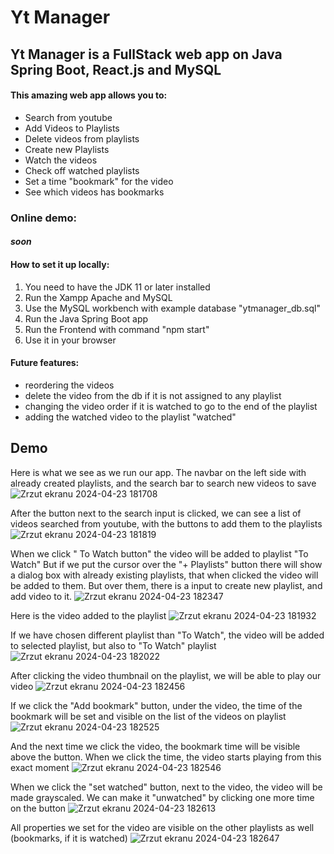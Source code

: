 # Yt Manager

## Yt Manager is a FullStack web app on Java Spring Boot, React.js and MySQL

#### This amazing web app allows you to:
* Search from youtube
* Add Videos to Playlists
* Delete videos from playlists
* Create new Playlists
* Watch the videos
* Check off watched playlists
* Set a time "bookmark" for the video
* See which videos has bookmarks

### Online demo:
#### *soon*

#### How to set it up locally:
1. You need to have the JDK 11 or later installed
2. Run the Xampp Apache and MySQL
3. Use the MySQL workbench with example database "ytmanager_db.sql"
4. Run the Java Spring Boot app
5. Run the Frontend with command "npm start"
6. Use it in your browser

#### Future features:
* reordering the videos
* delete the video from the db if it is not assigned to any playlist
* changing the video order if it is watched to go to the end of the playlist
* adding the watched video to the playlist "watched"

## Demo
Here is what we see as we run our app. The navbar on the left side with already created playlists, and the search bar to search new videos to save
![Zrzut ekranu 2024-04-23 181708](https://github.com/DanielPawlowicz/Yt-Manager-FullStack/assets/91285163/423d5ce4-9664-4649-8bc7-3fc5bcd74dcb)

After the button next to the search input is clicked, we can see a list of videos searched from youtube, with the buttons to add them to the playlists
![Zrzut ekranu 2024-04-23 181819](https://github.com/DanielPawlowicz/Yt-Manager-FullStack/assets/91285163/77ae2b41-3667-4af4-8d73-98e94f24a95c)

When we click  " To Watch button" the video will be added to playlist "To Watch"
But if we put the cursor over the "+ Playlists" button there will show a dialog box with already existing playlists, that when clicked the video will be added to them. But over them, there is a input to create new playlist, and add video to it.
![Zrzut ekranu 2024-04-23 182347](https://github.com/DanielPawlowicz/Yt-Manager-FullStack/assets/91285163/d9635056-c436-47cd-a6a8-d11ab44f2f90)

Here is the video added to the playlist
![Zrzut ekranu 2024-04-23 181932](https://github.com/DanielPawlowicz/Yt-Manager-FullStack/assets/91285163/42a57ea5-d8a3-4527-94be-469d46c1406a)

If we have chosen different playlist than "To Watch", the video will be added to selected playlist, but also to "To Watch" playlist
![Zrzut ekranu 2024-04-23 182022](https://github.com/DanielPawlowicz/Yt-Manager-FullStack/assets/91285163/ba532b18-7775-49ea-93fa-29c872ec0e2a)

After clicking the video thumbnail on the playlist, we will be able to play our video
![Zrzut ekranu 2024-04-23 182456](https://github.com/DanielPawlowicz/Yt-Manager-FullStack/assets/91285163/40589fd8-dbfa-4f3b-a1c9-388e7a75f0b3)

If we click the "Add bookmark" button, under the video, the time of the bookmark will be set and visible on the list of the videos on playlist 
![Zrzut ekranu 2024-04-23 182525](https://github.com/DanielPawlowicz/Yt-Manager-FullStack/assets/91285163/4e3ea7be-76e3-476e-b633-1a92d0d8a534)

And the next time we click the video, the bookmark time will be visible above the button. When we click the time, the video starts playing from this exact moment
![Zrzut ekranu 2024-04-23 182546](https://github.com/DanielPawlowicz/Yt-Manager-FullStack/assets/91285163/84773e8a-e030-4243-9a53-4fde0f41dba0)

When we click the "set watched" button, next to the video, the video will be made grayscaled. We can make it "unwatched" by clicking one more time on the button
![Zrzut ekranu 2024-04-23 182613](https://github.com/DanielPawlowicz/Yt-Manager-FullStack/assets/91285163/748e04ac-7fee-4b49-aca3-de61b0158d23)

All properties we set for the video are visible on the other playlists as well (bookmarks, if it is watched)
![Zrzut ekranu 2024-04-23 182647](https://github.com/DanielPawlowicz/Yt-Manager-FullStack/assets/91285163/39e71389-c8e1-4ff6-871b-57d72d9b108d)



